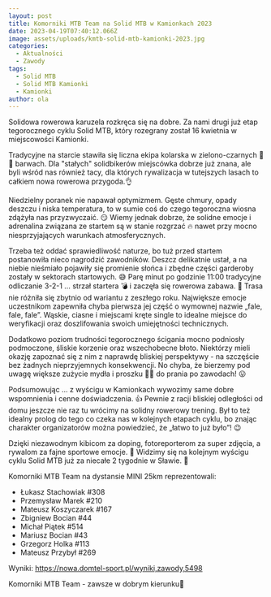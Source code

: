 ```yaml
---
layout: post
title: Komorniki MTB Team na Solid MTB w Kamionkach 2023
date: 2023-04-19T07:40:12.066Z
image: assets/uploads/kmtb-solid-mtb-kamionki-2023.jpg
categories:
  - Aktualności
  - Zawody
tags:
  - Solid MTB
  - Solid MTB Kamionki
  - Kamionki
author: ola
---
```

Solidowa rowerowa karuzela rozkręca się na dobre. Za nami drugi już etap tegorocznego cyklu Solid MTB, który rozegrany został 16 kwietnia w miejscowości Kamionki.
<!--more-->

Tradycyjne na starcie stawiła się liczna ekipa kolarska w zielono-czarnych 💚🖤 barwach. Dla "stałych" solidbikerów miejscówka dobrze już znana, ale byli wśród nas również tacy, dla których rywalizacja w tutejszych lasach to całkiem nowa rowerowa przygoda.👌

Niedzielny poranek nie napawał optymizmem. Gęste chmury, opady deszczu i niska temperatura, to w sumie coś do czego tegoroczna wiosna zdążyła nas przyzwyczaić. 😏 Wiemy jednak dobrze, że solidne emocje i adrenalina związana ze startem są w stanie rozgrzać 🔥 nawet przy mocno niesprzyjających warunkach atmosferycznych. 

Trzeba też oddać sprawiedliwość naturze, bo tuż przed startem postanowiła nieco nagrodzić zawodników. Deszcz delikatnie ustał, a na niebie nieśmiało pojawiły się promienie słońca i zbędne części garderoby zostały w sektorach startowych. 😅 Parę minut po godzinie 11:00 tradycyjne odliczanie 3-2-1 … strzał startera 💣 i zaczęła się rowerowa zabawa. 💪 Trasa nie różniła się zbytnio od wariantu z zeszłego roku. Największe emocje uczestnikom zapewniła chyba pierwsza jej część o wymownej nazwie „fale, fale, fale”. Wąskie, ciasne i miejscami kręte single to idealne miejsce do weryfikacji oraz doszlifowania swoich umiejętności technicznych.

Dodatkowo poziom trudności tegorocznego ścigania mocno podniosły podmoczone, śliskie korzenie oraz wszechobecne błoto. Niektórzy mieli okazję zapoznać się z nim z naprawdę bliskiej perspektywy - na szczęście bez żadnych nieprzyjemnych konsekwencji. No chyba, że bierzemy pod uwagę większe zużycie mydła i proszku 🧴🫧 do prania po zawodach! 😛

Podsumowując … z wyścigu w Kamionkach wywozimy same dobre wspomnienia i cenne doświadczenia. 👍 Pewnie z racji bliskiej odległości od domu jeszcze nie raz tu wrócimy na solidny rowerowy trening. Był to też idealny prolog do tego co czeka nas w kolejnych etapach cyklu, bo znając charakter organizatorów można powiedzieć, że „łatwo to już było”! 😉

Dzięki niezawodnym kibicom za doping, fotoreporterom za super zdjęcia, a rywalom za fajne sportowe emocje. 👏 Widzimy się na kolejnym wyścigu cyklu Solid MTB już za niecałe 2 tygodnie w Sławie. 🫡

Komorniki MTB Team na dystansie MINI 25km reprezentowali:

* Łukasz Stachowiak #308
* Przemysław Marek #210
* Mateusz Koszyczarek #167
* Zbigniew Bocian #44
* Michał Piątek #514
* Mariusz Bocian #43
* Grzegorz Holka #113
* Mateusz Przybył #269

Wyniki: <https://nowa.domtel-sport.pl/wyniki,zawody,5498>

Komorniki MTB Team - zawsze w dobrym kierunku🙂